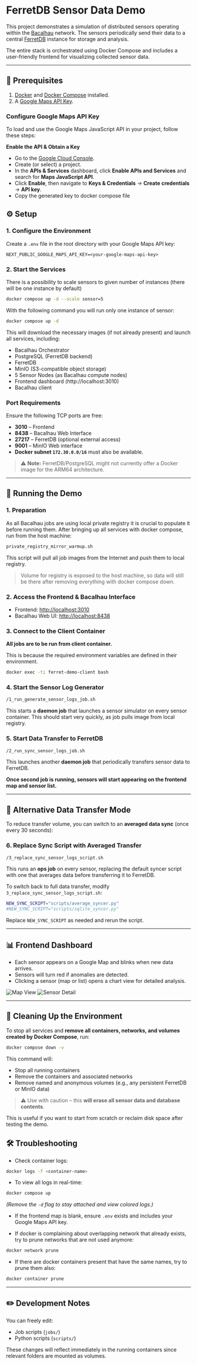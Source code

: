 # FerretDB Sensor Data Demo

This project demonstrates a simulation of distributed sensors operating within the [Bacalhau](https://github.com/bacalhau-project/bacalhau) network. The sensors periodically send their data to a central [FerretDB](https://github.com/FerretDB/FerretDB) instance for storage and analysis.

The entire stack is orchestrated using Docker Compose and includes a user-friendly frontend for visualizing collected sensor data.

---

## 🧰 Prerequisites

1. [Docker](https://docs.docker.com/get-docker/) and [Docker Compose](https://docs.docker.com/compose/install/) installed.
2. A [Google Maps API Key](https://developers.google.com/maps/documentation/embed/get-api-key?hl=en).

### Configure Google Maps API Key

To load and use the Google Maps JavaScript API in your project, follow these steps:

**Enable the API & Obtain a Key**
- Go to the [Google Cloud Console](https://console.cloud.google.com/).
- Create (or select) a project.
- In the **APIs & Services** dashboard, click **Enable APIs and Services** and search for **Maps JavaScript API**.
- Click **Enable**, then navigate to **Keys & Credentials** → **Create credentials** → **API key**.
- Copy the generated key to docker compose file

## ⚙️ Setup

### 1. Configure the Environment

Create a `.env` file in the root directory with your Google Maps API key:

```dotenv
NEXT_PUBLIC_GOOGLE_MAPS_API_KEY=<your-google-maps-api-key>
```

### 2. Start the Services

There is a possibility to scale sensors to given number of instances (there will be one instance by default)

```bash
docker compose up -d --scale sensor=5
```

With the following command you will run only one instance of sensor:

```bash
docker compose up -d
```

This will download the necessary images (if not already present) and launch all services, including:

- Bacalhau Orchestrator
- PostgreSQL (FerretDB backend)
- FerretDB
- MinIO (S3-compatible object storage)
- 5 Sensor Nodes (as Bacalhau compute nodes)
- Frontend dashboard (http://localhost:3010)
- Bacalhau client

### Port Requirements

Ensure the following TCP ports are free:

- **3010** – Frontend
- **8438** – Bacalhau Web Interface
- **27217** – FerretDB (optional external access)
- **9001** – MinIO Web interface
- **Docker subnet `172.30.0.0/16`** must also be available.

> ⚠️ **Note:** FerretDB/PostgreSQL might not currently offer a Docker image for the ARM64 architecture.

---

## 🚀 Running the Demo

### 1. Preparation

As all Bacalhau jobs are using local private registry it is crucial to populate it before running them.
After bringing up all services with docker compose, run from the host machine:
```bash
private_registry_mirror_warmup.sh
```
This script will pull all job images from the Internet and push them to local registry.
> Volume for registry is exposed to the host machine, so data will still be there after removing everything with docker compose down.

### 2. Access the Frontend & Bacalhau Interface

- Frontend: [http://localhost:3010](http://localhost:3010)
- Bacalhau Web UI: [http://localhost:8438](http://localhost:8438)

### 3. Connect to the Client Container
**All jobs are to be run from client container.**

This is because the required environment variables are defined in their environment.
```bash
docker exec -ti ferret-demo-client bash
```

### 4. Start the Sensor Log Generator

```bash
/1_run_generate_sensor_logs_job.sh
```

This starts a **daemon job** that launches a sensor simulator on every sensor container. 
This should start very quickly, as job pulls image from local registry.

### 5. Start Data Transfer to FerretDB

```bash
/2_run_sync_sensor_logs_job.sh
```

This launches another **daemon job** that periodically transfers sensor data to FerretDB.

**Once second job is running, sensors will start appearing on the frontend map and sensor list.**

---

## 🔄 Alternative Data Transfer Mode

To reduce transfer volume, you can switch to an **averaged data sync** (once every 30 seconds):

### 6. Replace Sync Script with Averaged Transfer

```bash
/3_replace_sync_sensor_logs_script.sh
```

This runs an **ops job** on every sensor, replacing the default syncer script with one that averages data before transferring it to FerretDB.

To switch back to full data transfer, modify `3_replace_sync_sensor_logs_script.sh`:

```bash
NEW_SYNC_SCRIPT="scripts/average_syncer.py"
#NEW_SYNC_SCRIPT="scripts/sqlite_syncer.py"
```

Replace `NEW_SYNC_SCRIPT` as needed and rerun the script.

---

## 📊 Frontend Dashboard

- Each sensor appears on a Google Map and blinks when new data arrives.
- Sensors will turn red if anomalies are detected.
- Clicking a sensor (map or list) opens a chart view for detailed analysis.

![Map View](docs/screen_map_list.png)
![Sensor Detail](docs/screen_sensor_chart.png)

---

## 🧹 Cleaning Up the Environment

To stop all services and **remove all containers, networks, and volumes created by Docker Compose**, run:

```bash
docker compose down -v
```

This command will:

- Stop all running containers
- Remove the containers and associated networks
- Remove named and anonymous volumes (e.g., any persistent FerretDB or MinIO data)

> ⚠️ Use with caution – this **will erase all sensor data and database contents**.

This is useful if you want to start from scratch or reclaim disk space after testing the demo.


## 🛠️ Troubleshooting

- Check container logs:

```bash
docker logs -f <container-name>
```

- To view all logs in real-time:

```bash
docker compose up
```

*(Remove the `-d` flag to stay attached and view colored logs.)*

- If the frontend map is blank, ensure `.env` exists and includes your Google Maps API key.


- If docker is complaining about overlapping network that already exists, try to prune networks that are not used anymore:
```bash
docker network prune
```

- If there are docker containers present that have the same names, try to prune them also:
```bash
docker container prune
```

---

## ✏️ Development Notes

You can freely edit:

- Job scripts (`jobs/`)
- Python scripts (`scripts/`)

These changes will reflect immediately in the running containers since relevant folders are mounted as volumes.
